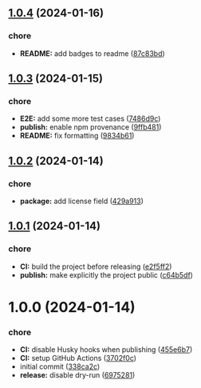## [1.0.4](https://github.com/tsabolov/nestjs-rapidoc/compare/v1.0.3...v1.0.4) (2024-01-16)


### chore

* **README:** add badges to readme ([87c83bd](https://github.com/tsabolov/nestjs-rapidoc/commit/87c83bd51ec330e9ef8120088e0790e26e954e98))

## [1.0.3](https://github.com/tsabolov/nestjs-rapidoc/compare/v1.0.2...v1.0.3) (2024-01-15)


### chore

* **E2E:** add some more test cases ([7486d9c](https://github.com/tsabolov/nestjs-rapidoc/commit/7486d9c6f3523000af9866f81b09660b7772844c))
* **publish:** enable npm provenance ([9ffb481](https://github.com/tsabolov/nestjs-rapidoc/commit/9ffb48114e9720ffb454c85322015f510ab0a739))
* **README:** fix formatting ([9834b61](https://github.com/tsabolov/nestjs-rapidoc/commit/9834b617be26ff6ea6e65975d58b11d15b80ab9f))

## [1.0.2](https://github.com/tsabolov/nestjs-rapidoc/compare/v1.0.1...v1.0.2) (2024-01-14)


### chore

* **package:** add license field ([429a913](https://github.com/tsabolov/nestjs-rapidoc/commit/429a913ecfd7bfe22a120262274defde79fa4df9))

## [1.0.1](https://github.com/tsabolov/nestjs-rapidoc/compare/v1.0.0...v1.0.1) (2024-01-14)


### chore

* **CI:** build the project before releasing ([e2f5ff2](https://github.com/tsabolov/nestjs-rapidoc/commit/e2f5ff25b5f419d51ab0eb82f3c03ebadd23bfc9))
* **publish:** make explicitly the project public ([c64b5df](https://github.com/tsabolov/nestjs-rapidoc/commit/c64b5df08c4b881f3b150e41f119da0e45d58bc8))

# 1.0.0 (2024-01-14)


### chore

* **CI:** disable Husky hooks when publishing ([455e6b7](https://github.com/tsabolov/nestjs-rapidoc/commit/455e6b7c6d584ffecc6b0057d1b5b46e1a0ec790))
* **CI:** setup GitHub Actions ([3702f0c](https://github.com/tsabolov/nestjs-rapidoc/commit/3702f0c07c6b22cfd4bc2c6c5979a144f842a2ef))
* initial commit ([338ca2c](https://github.com/tsabolov/nestjs-rapidoc/commit/338ca2c1c0779ffd13874d62f49a1dfa8fde5aea))
* **release:** disable dry-run ([6975281](https://github.com/tsabolov/nestjs-rapidoc/commit/6975281e5bb0117bafd147325d58d4d591ee0261))
